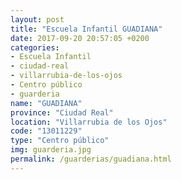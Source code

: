 ```yaml
---
layout: post
title: "Escuela Infantil GUADIANA"
date: 2017-09-20 20:57:05 +0200
categories:
- Escuela Infantil
- ciudad-real
- villarrubia-de-los-ojos
- Centro público
- guarderia
name: "GUADIANA"
province: "Ciudad Real"
location: "Villarrubia de los Ojos"
code: "13011229"
type: "Centro público"
img: guarderia.jpg
permalink: /guarderias/guadiana.html
---
```

